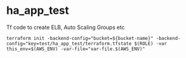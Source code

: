 # ha_app_test
Tf code to create ELB, Auto Scaling Groups etc


`terraform init -backend-config="bucket=${bucket-name}" -backend-config="key=test/ha_app_test/terraform.tfstate $(ROLE) -var this_env=$(AWS_ENV) -var-file="var-file.$(AWS_ENV)"`
